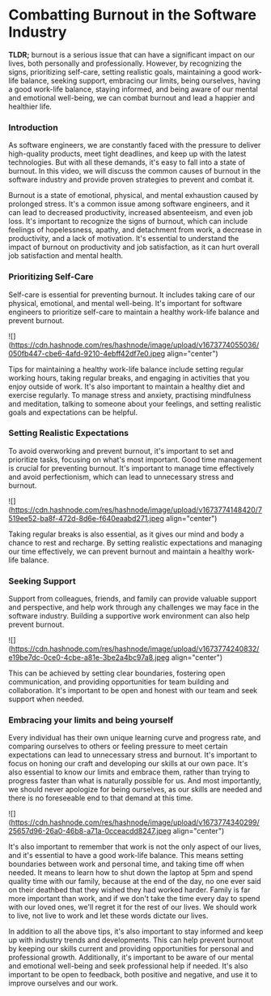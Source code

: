 # Combatting Burnout in the Software Industry

**TLDR;** burnout is a serious issue that can have a significant impact on our lives, both personally and professionally. However, by recognizing the signs, prioritizing self-care, setting realistic goals, maintaining a good work-life balance, seeking support, embracing our limits, being ourselves, having a good work-life balance, staying informed, and being aware of our mental and emotional well-being, we can combat burnout and lead a happier and healthier life.

### Introduction

As software engineers, we are constantly faced with the pressure to deliver high-quality products, meet tight deadlines, and keep up with the latest technologies. But with all these demands, it's easy to fall into a state of burnout. In this video, we will discuss the common causes of burnout in the software industry and provide proven strategies to prevent and combat it.

Burnout is a state of emotional, physical, and mental exhaustion caused by prolonged stress. It's a common issue among software engineers, and it can lead to decreased productivity, increased absenteeism, and even job loss. It's important to recognize the signs of burnout, which can include feelings of hopelessness, apathy, and detachment from work, a decrease in productivity, and a lack of motivation. It's essential to understand the impact of burnout on productivity and job satisfaction, as it can hurt overall job satisfaction and mental health.

### Prioritizing Self-Care

Self-care is essential for preventing burnout. It includes taking care of our physical, emotional, and mental well-being. It's important for software engineers to prioritize self-care to maintain a healthy work-life balance and prevent burnout.

![](https://cdn.hashnode.com/res/hashnode/image/upload/v1673774055036/050fb447-cbe6-4afd-9210-4ebff42df7e0.jpeg align="center")

Tips for maintaining a healthy work-life balance include setting regular working hours, taking regular breaks, and engaging in activities that you enjoy outside of work. It's also important to maintain a healthy diet and exercise regularly. To manage stress and anxiety, practising mindfulness and meditation, talking to someone about your feelings, and setting realistic goals and expectations can be helpful.

### Setting Realistic Expectations

To avoid overworking and prevent burnout, it's important to set and prioritize tasks, focusing on what's most important. Good time management is crucial for preventing burnout. It's important to manage time effectively and avoid perfectionism, which can lead to unnecessary stress and burnout.

![](https://cdn.hashnode.com/res/hashnode/image/upload/v1673774148420/7519ee52-ba8f-472d-8d6e-f640eaabd271.jpeg align="center")

Taking regular breaks is also essential, as it gives our mind and body a chance to rest and recharge. By setting realistic expectations and managing our time effectively, we can prevent burnout and maintain a healthy work-life balance.

### Seeking Support

Support from colleagues, friends, and family can provide valuable support and perspective, and help work through any challenges we may face in the software industry. Building a supportive work environment can also help prevent burnout.

![](https://cdn.hashnode.com/res/hashnode/image/upload/v1673774240832/e19be7dc-0ce0-4cbe-a81e-3be2a4bc97a8.jpeg align="center")

This can be achieved by setting clear boundaries, fostering open communication, and providing opportunities for team building and collaboration. It's important to be open and honest with our team and seek support when needed.

### Embracing your limits and being yourself

Every individual has their own unique learning curve and progress rate, and comparing ourselves to others or feeling pressure to meet certain expectations can lead to unnecessary stress and burnout. It's important to focus on honing our craft and developing our skills at our own pace. It's also essential to know our limits and embrace them, rather than trying to progress faster than what is naturally possible for us. And most importantly, we should never apologize for being ourselves, as our skills are needed and there is no foreseeable end to that demand at this time.

![](https://cdn.hashnode.com/res/hashnode/image/upload/v1673774340299/25657d96-26a0-46b8-a71a-0cceacdd8247.jpeg align="center")

  
It's also important to remember that work is not the only aspect of our lives, and it's essential to have a good work-life balance. This means setting boundaries between work and personal time, and taking time off when needed. It means to learn how to shut down the laptop at 5pm and spend quality time with our family, because at the end of the day, no one ever said on their deathbed that they wished they had worked harder. Family is far more important than work, and if we don't take the time every day to spend with our loved ones, we'll regret it for the rest of our lives. We should work to live, not live to work and let these words dictate our lives.

In addition to all the above tips, it's also important to stay informed and keep up with industry trends and developments. This can help prevent burnout by keeping our skills current and providing opportunities for personal and professional growth. Additionally, it's important to be aware of our mental and emotional well-being and seek professional help if needed. It's also important to be open to feedback, both positive and negative, and use it to improve ourselves and our work.